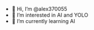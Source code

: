 - 👋 Hi, I’m @alex370055
- 👀 I’m interested in AI and YOLO
- 🌱 I’m currently learning AI


<!--自述文件
import os
from google.colab import drive
drive.mount('/content/gdrive')
coco 中的文件/mydrive 中的註釋（https://drive.google.com/drive/folders/1G18BWENqpOMPfMxKhLCxSSq5vfHEVtYe?usp=sharing）：

instance_val2017.json

mydrive中yolov4中的文件（https://drive.google.com/drive/folders/1FjZW9NP1hTWR-oXqIgeF2GmzVJfUTMdj?usp=sharing）：

png_to_jpg.py / generate_txt.py / generate_train.py / generate_test.py / test.txt / boxes.csv / obj.zip / obj_test.zip / train_txt.zip / obj.names / weights－best.pt

使用 GPU
第一步：使用 GPU。設置環境。

!sudo apt update
!sudo apt install libgl1-mesa-glx -y
! nvidia-smi
git克隆
Step2：Git克隆項目：https://github.com/WongKinYiu/ScaledYOLOv4

%cd /content/gdrive/My Drive
!wget https://github.com/WongKinYiu/ScaledYOLOv4/archive/yolov4-csp.zip
!unzip yolov4-csp.zip && rm yolov4-csp.zip
安裝要求
Step3：安裝torch==1.6.0+cu101，torchvision==0.7.0+cu101

!pip install torch==1.6.0+cu101 torchvision==0.7.0+cu101 -f https://download.pytorch.org/whl/torch_stable.html
import os
import cv2
import time
from tqdm import tqdm
from google_drive_downloader import GoogleDriveDownloader as gdd
Step4：Git clone https://github.com/thomasbrandon/mish-cuda，然後安裝。

!git clone https://github.com/thomasbrandon/mish-cuda
%cd mish-cuda
!python setup.py build install
第五步：更新 YAML

!pip install -U PyYAML
Step6：在data文件夾中創建digits.yaml，裡面存放了訓練集、驗證集和測試集的路徑，類別個數和類別名稱。

%cd /content/gdrive/MyDrive/ScaledYOLOv4-yolov4-csp/data
!touch digits.yaml
%cd /content/gdrive/MyDrive/ScaledYOLOv4-yolov4-csp/data

%%writefile digits.yaml
# train: /content/gdrive/MyDrive/ScaledYOLOv4-yolov4-csp/data/train.txt
# val: /content/gdrive/MyDrive/ScaledYOLOv4-yolov4-csp/data/valid.txt
test: /content/gdrive/MyDrive/ScaledYOLOv4-yolov4-csp/data/test.txt
nc: 10
names: ['1.0','2.0','3.0','4.0','5.0','6.0','7.0','8.0','9.0','10.0']
Step7：修改cfg文件。複製一個原始的cfg文件，把圖片的寬高改成576，濾鏡改成45(filters=(classes + 5)*3，classes改成10。

!cp models/yolov4-csp.cfg models/yolov4-csp_416.cfg
!sed -n -e 8p -e 9p -e 1022p -e 1029p -e 1131p -e 1138p -e 1240p -e 1247p models/yolov4-csp_416.cfg

!sed -i '8s/512/576/' models/yolov4-csp_416.cfg
!sed -i '9s/512/576/' models/yolov4-csp_416.cfg
!sed -i '1022s/255/45/' models/yolov4-csp_416.cfg
!sed -i '1029s/80/10/' models/yolov4-csp_416.cfg
!sed -i '1131s/255/45/' models/yolov4-csp_416.cfg
!sed -i '1138s/80/10/' models/yolov4-csp_416.cfg
!sed -i '1240s/255/45/' models/yolov4-csp_416.cfg
!sed -i '1247s/80/10/' models/yolov4-csp_416.cfg
# 查看修改後的參數
!sed -n -e 8p -e 9p -e 1022p -e 1029p -e 1131p -e 1138p -e 1240p -e 1247p models/yolov4-csp_416.cfg
wget測試數據
Step8：上傳所有測試圖片的zip文件（obj_test.zip）。將其解壓縮到 ScaledYOLOv4-yolov4-csp 文件中的數據文件夾中。將 gerenate_test.py 複製到 ScaledYOLOv4-yolov4-csp 文件。然後，運行它。它將生成 test.txt。

運行推理和基準測試
Step9：將weights(best.pt)複製到ScaledYOLOv4-yolov4-csp文件中，將obj.names複製到ScaledYOLOv4-yolov4-csp文件中的data文件夾中。

第十步：測試。

!python test.py --img 576 --conf 0.001 --batch 8 --device 0 --data data/digits.yaml --names data/obj.names --cfg models/yolov4-csp_416.cfg --weights best.pt --task test --save-json
生成 answer.json 以在 Codalab 上提交
Colab 鏈接：https ://colab.research.google.com/drive/1ZydftPlARDwjBYslWqYspbx88jjIczGL?usp=sharing

圖片-
alex370055/alex370055 is a ✨ special ✨ repository because its `README.md` (this file) appears on your GitHub profile.
You can click the Preview link to take a look at your changes.
--->
